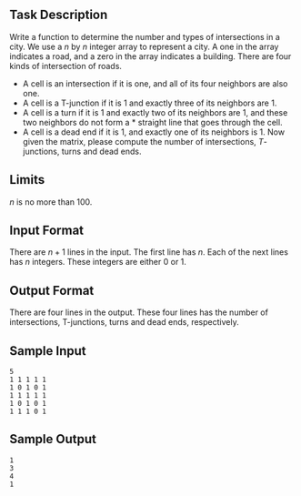## Task Description ##

Write a function to determine the number and types of intersections in a city. We use a $n$ by $n$ integer array to represent a city. A one in the array indicates a road, and a zero in the array indicates a building. There are four kinds of intersection of roads.

* A cell is an intersection if it is one, and all of its four neighbors are also one.
* A cell is a T-junction if it is $1$ and exactly three of its neighbors are $1$.
* A cell is a turn if it is $1$ and exactly two of its neighbors are $1$, and these two neighbors do not form a * straight line that goes through the cell.
* A cell is a dead end if it is $1$, and exactly one of its neighbors is $1$.
Now given the matrix, please compute the number of intersections, $T$-junctions, turns and dead ends.

## Limits ##

$n$ is no more than $100$.

## Input Format ##

There are $n + 1$ lines in the input. The first line has $n$. Each of the next lines has $n$ integers. These integers are either $0$ or $1$.

## Output Format ##

There are four lines in the output. These four lines has the number of intersections, T-junctions, turns and dead ends, respectively.

## Sample Input ##
```
5
1 1 1 1 1
1 0 1 0 1
1 1 1 1 1
1 0 1 0 1
1 1 1 0 1
```
## Sample Output ##
```
1
3
4
1
```

